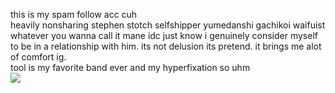 this is my spam follow acc cuh
<br>
heavily nonsharing stephen stotch selfshipper yumedanshi gachikoi waifuist whatever you wanna call it mane idc just know i genuinely consider myself to be in a relationship with him. its not delusion its pretend. it brings me alot of comfort ig.
<br>
tool is my favorite band ever and my hyperfixation so uhm
<br>
![](https://files.catbox.moe/0ham3o.gif)
